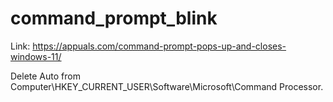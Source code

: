 # command_prompt_blink

Link: https://appuals.com/command-prompt-pops-up-and-closes-windows-11/

Delete Auto from Computer\HKEY_CURRENT_USER\Software\Microsoft\Command Processor.
